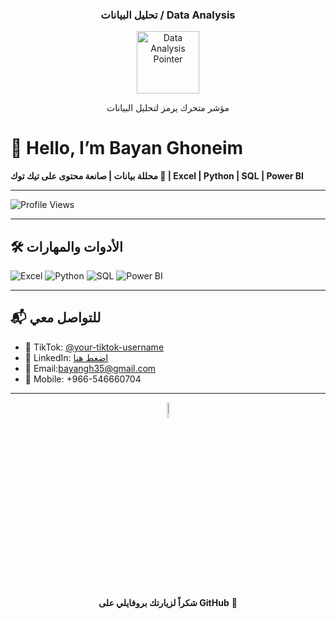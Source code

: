 <div align="center">
  <h3>تحليل البيانات / Data Analysis</h3>
  <img src="https://media.giphy.com/media/3o7TKtnuHOHHUjR38Y/giphy.gif" 
       alt="Data Analysis Pointer" width="100"/>
  <p>مؤشر متحرك يرمز لتحليل البيانات</p>
</div>


</div>


# 👋 Hello, I’m Bayan Ghoneim 
**محللة بيانات | صانعة محتوى على تيك توك 🎥 | Excel | Python | SQL | Power BI**

</div>

---

![Profile Views](https://komarev.com/ghpvc/?username=your-username&style=flat&color=blue&label=PROFILE+VIEWS)

---

## 🛠️ الأدوات والمهارات

![Excel](https://img.shields.io/badge/Excel-217346?style=flat&logo=microsoft-excel&logoColor=white)
![Python](https://img.shields.io/badge/Python-FFD43B?style=flat&logo=python&logoColor=darkgreen)
![SQL](https://img.shields.io/badge/SQL-025E8C?style=flat&logo=database&logoColor=white)
![Power BI](https://img.shields.io/badge/PowerBI-F2C811?style=flat&logo=powerbi&logoColor=black)

---

## 📬 للتواصل معي
- 🎥 TikTok: [@your-tiktok-username](https://www.tiktok.com/@your-tiktok-username)  
- 💼 LinkedIn: [اضغط هنا](https://www.linkedin.com/in/bayanghunaim/)   
- 📧 Email:bayangh35@gmail.com
- 📱 Mobile: +966-546660704

---

<div align="center">
<img src="https://raw.githubusercontent.com/Tarikul-Islam-Anik/Animated-Fluent-Emojis/master/Emojis/Smilies/Sparkles.png" width="8%" />
<br><b>شكراً لزيارتك بروفايلي على GitHub</b> 🚀
</div>
